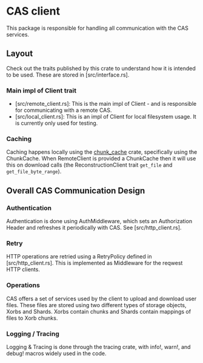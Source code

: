 # CAS client

This package is responsible for handling all communication with the CAS services.

## Layout

Check out the traits published by this crate to understand how it is intended to be used. These are stored in [src/interface.rs].

### Main impl of Client trait

- [src/remote_client.rs]: This is the main impl of Client - and is responsible for communicating with a remote CAS.
- [src/local_client.rs]: This is an impl of Client for local filesystem usage. It is currently only used for testing.

### Caching

Caching happens locally using the [chunk_cache](../chunk_cache) crate, specifically using the ChunkCache. When RemoteClient is provided a ChunkCache then it will use this on download calls (the ReconstructionClient trait `get_file` and `get_file_byte_range`).

## Overall CAS Communication Design

### Authentication

Authentication is done using AuthMiddleware, which sets an Authorization Header and refreshes it periodically with CAS. See [src/http_client.rs].

### Retry

HTTP operations are retried using a RetryPolicy defined in [src/http_client.rs]. This is implemented as Middleware for the reqwest HTTP clients.

### Operations

CAS offers a set of services used by the client to upload and download user files. These files are stored using two different
types of storage objects, Xorbs and Shards. Xorbs contain chunks and Shards contain mappings of files to Xorb chunks.

### Logging / Tracing

Logging & Tracing is done through the tracing crate, with info!, warn!, and debug! macros widely used in the code.